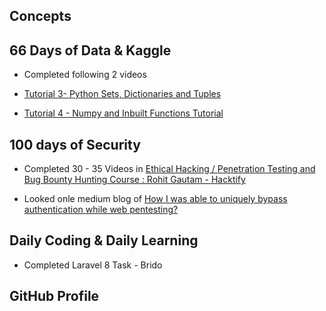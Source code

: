 ## Concepts

## 66 Days of Data & Kaggle

- Completed following 2 videos

- [Tutorial 3- Python Sets, Dictionaries and Tuples](https://www.youtube.com/watch?v=wlS_fWxIPyQ)

- [Tutorial 4 - Numpy and Inbuilt Functions Tutorial](https://www.youtube.com/watch?v=vh525RjO6C0)

## 100 days of Security

- Completed 30 - 35 Videos in [Ethical Hacking / Penetration Testing and Bug Bounty Hunting Course : Rohit Gautam - Hacktify](https://www.udemy.com/course/website-hacking-penetration-testing-bug-bounty-hunting-live-attacks/)

- Looked onle medium blog of [How I was able to uniquely bypass authentication while web pentesting?](https://medium.com/nassec-cybersecurity-writeups/how-i-was-able-to-uniquely-bypass-authentication-while-web-pentesting-cd5d8d6a2837)

## Daily Coding & Daily Learning

-  Completed Laravel 8 Task - Brido

## GitHub Profile
